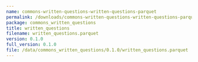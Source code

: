 ```yaml
---
name: commons-written-questions-written-questions-parquet
permalink: /downloads/commons-written-questions-written-questions-parquet/0_1_0
package: commons_written_questions
title: written_questions
filename: written_questions.parquet
version: 0.1.0
full_version: 0.1.0
file: /data/commons_written_questions/0.1.0/written_questions.parquet
---
```

